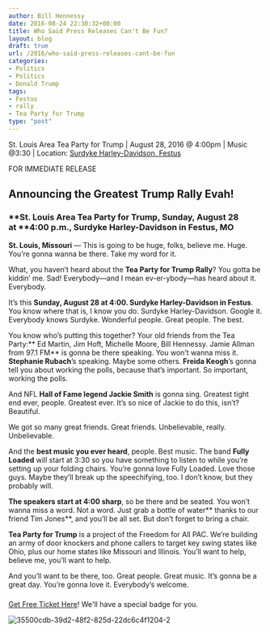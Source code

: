 ```yaml
---
author: Bill Hennessy
date: 2016-08-24 22:30:32+00:00
title: Who Said Press Releases Can't Be Fun?
layout: blog
draft: true
url: /2016/who-said-press-releases-cant-be-fun
categories:
- Politics
- Politics
- Donald Trump
tags:
- Festus
- rally
- Tea Party for Trump
type: "post"
---
```


St. Louis Area Tea Party for Trump | August 28, 2016 @ 4:00pm | Music @3:30 | Location: [Surdyke Harley-Davidson, Festus](https://www.google.com/maps/place/38°10'46.4%22N+90°26'45.3%22W/@38.1795483,-90.4464592,19z/data=!3m1!4b1!4m5!3m4!1s0x0:0x0!8m2!3d38.1795483!4d-90.445912?hl=en)

FOR IMMEDIATE RELEASE



## **Announcing the Greatest Trump Rally Evah!**





### **St. Louis Area Tea Party for Trump, Sunday, August 28 at ****4:00 p.m., Surdyke Harley-Davidson in Festus, MO**



**St. Louis, Missouri** — This is going to be huge, folks, believe me. Huge. You’re gonna wanna be there. Take my word for it.

What, you haven’t heard about the **Tea Party for Trump Rally**? You gotta be kiddin’ me. Sad! Everybody—and I mean ev-er-ybody—has heard about it. Everybody.

It’s this **Sunday, August 28 at 4:00. Surdyke Harley-Davidson in Festus**. You know where that is, I know you do. Surdyke Harley-Davidson. Google it. Everybody knows Surdyke. Wonderful people. Great people. The best.

You know who’s putting this together? Your old friends from the Tea Party:** Ed Martin, Jim Hoft, Michelle Moore, Bill Hennessy. Jamie Allman from 97.1 FM** is gonna be there speaking. You won’t wanna miss it. **Stephanie Rubach**’s speaking. Maybe some others. **Freida Keogh**’s gonna tell you about working the polls, because that’s important. So important, working the polls.

And NFL **Hall of Fame legend Jackie Smith** is gonna sing. Greatest tight end ever, people. Greatest ever. It’s so nice of Jackie to do this, isn’t? Beautiful.

We got so many great friends. Great friends. Unbelievable, really. Unbelievable.

And the **best music you ever heard**, people. Best music. The band **Fully Loaded** will start at 3:30 so you have something to listen to while you’re setting up your folding chairs. You’re gonna love Fully Loaded. Love those guys. Maybe they’ll break up the speechifying, too. I don’t know, but they probably will.

**The speakers start at 4:00 sharp**, so be there and be seated. You won’t wanna miss a word. Not a word. Just grab a bottle of water** thanks to our friend Tim Jones**, and you’ll be all set. But don’t forget to bring a chair.

**Tea Party for Trump** is a project of the Freedom for All PAC. We’re building an army of door knockers and phone callers to target key swing states like Ohio, plus our home states like Missouri and Illinois. You’ll want to help, believe me, you’ll want to help.

And you’ll want to be there, too. Great people. Great music. It’s gonna be a great day. You’re gonna love it. Everybody’s welcome.

###

[Get Free Ticket Here](https://www.eventbrite.com/e/tea-party-for-trump-rally-tickets-2832864173?aff=ehomecard)! We'll have a special badge for you.

![35500cdb-39d2-48f2-825d-22dc6c4f1204-2](https://hennessysview.com/wp-content/uploads/2016/08/35500cdb-39d2-48f2-825d-22dc6c4f1204-2.png)



